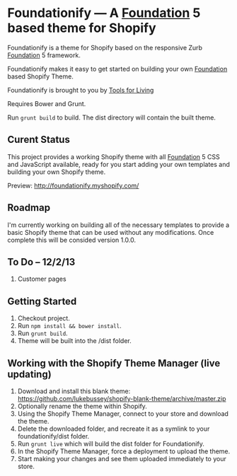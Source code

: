 Foundationify — A [Foundation](http://foundation.zurb.com/) 5 based theme for Shopify
========================================================

Foundationify is a theme for Shopify based on the responsive Zurb [Foundation](http://foundation.zurb.com/) 5 framework.

Foundationify makes it easy to get started on building your own [Foundation](http://foundation.zurb.com/) based Shopify Theme.

Foundationify is brought to you by [Tools for Living](http://www.toolsforliving.com/)

Requires Bower and Grunt.

Run `grunt build` to build. The dist directory will contain the built theme.

Curent Status
-------------
This project provides a working Shopify theme with all [Foundation](http://foundation.zurb.com/) 5 CSS and JavaScript available, ready for you start adding your own templates and building your own Shopify theme.

Preview: http://foundationify.myshopify.com/

Roadmap
-------
I'm currently working on building all of the necessary templates to provide a basic Shopify theme that can be used without 
any modifications. Once complete this will be consided version 1.0.0.

To Do – 12/2/13
-----
1. Customer pages

Getting Started
---------------
1. Checkout project.
2. Run `npm install && bower install`.
3. Run `grunt build`.
4. Theme will be built into the /dist folder.

Working with the Shopify Theme Manager (live updating)
-------------------------------------------------------
1. Download and install this blank theme: https://github.com/lukebussey/shopify-blank-theme/archive/master.zip
2. Optionally rename the theme within Shopify.
3. Using the Shopify Theme Manager, connect to your store and download the theme.
4. Delete the downloaded folder, and recreate it as a symlink to your foundationify/dist folder.
5. Run `grunt live` which will build the dist folder for Foundationify.
6. In the Shopify Theme Manager, force a deployment to upload the theme.
7. Start making your changes and see them uploaded immediately to your store.